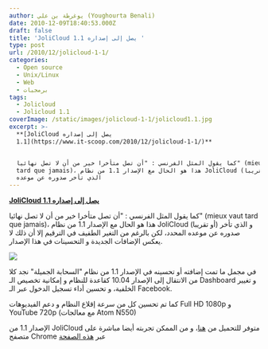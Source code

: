 ```yaml
---
author: يوغرطة بن علي (Youghourta Benali)
date: 2010-12-09T18:40:53.000Z
draft: false
title: 'JoliCloud يصل إلى إصداره 1.1 '
type: post
url: /2010/12/jolicloud-1-1/
categories:
  - Open source
  - Unix/Linux
  - Web
  - برمجيات
tags:
  - Jolicloud
  - Jolicloud 1.1
coverImage: /static/images/jolicloud-1-1/jolicloud1.1.jpg
excerpt: >-
  **[JoliCloud يصل إلى إصداره
  1.1](https://www.it-scoop.com/2010/12/jolicloud-1-1/)**


  كما يقول المثل الفرنسي : "أن تصل متأخرا خير من أن لا تصل نهائيا" (mieux vaut
  tard que jamais)، هذا هو الحال مع الإصدار 1.1 من نظام JoliCloud (أو تقريبا) و
  الذي تأخر صدوره عن موعده
---
```

**[JoliCloud يصل إلى إصداره 1.1](https://www.it-scoop.com/2010/12/jolicloud-1-1/)**

كما يقول المثل الفرنسي : "أن تصل متأخرا خير من أن لا تصل نهائيا" (mieux vaut tard que jamais)، هذا هو الحال مع الإصدار 1.1 من نظام JoliCloud (أو تقريبا) و الذي تأخر صدوره عن موعده المحدد، لكن بالرغم من التغير الطفيف في الترقيم إلا أن ذلك لا يعكس الإضافات الجديدة و التحسينات في هذا الإصدار.

![](/static/images/jolicloud-1-1/jolicloud1.1.jpg)

في مجمل ما تمت إضافته أو تحسينه في الإصدار 1.1 من نظام "السحابة الجميلة" نجد كلا من الانتقال إلى الإصدار 10.04 كقاعدة للنظام و إمكانية تخصيص الـ Dashboard و تغيير الخلفية، و تحسين أداء تسجيل الدخول عبر الـ Facebook.

كما تم تحسين كل من سرعة إقلاع النظام و دعم الفيديوهات Full HD 1080p و YouTube 720p (مع معالجات Atom N550)

الإصدار 1.1 من JoliCloud متوفر للتحميل من [هنا](http://www.jolicloud.com/download)، و من الممكن تجربته أيضا مباشرة على متصفح Chrome عبر [هذه الصفحة](http://my.jolicloud.com/)
